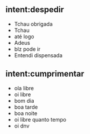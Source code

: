 ## intent:despedir
- Tchau obrigada
- Tchau
- até logo
- Adeus
- blz pode ir
- Entendi dispensada

## intent:cumprimentar
- ola libre
- oi libre
- bom dia
- boa tarde
- boa noite
- oi libre quanto tempo
- oi dnv
